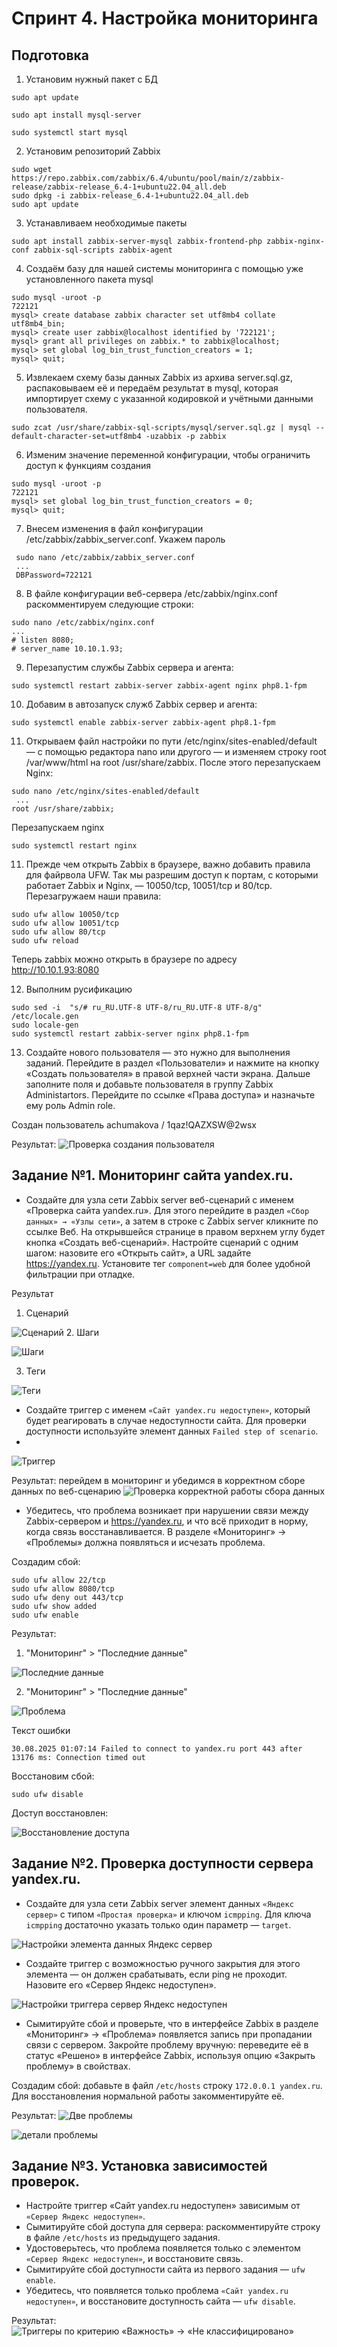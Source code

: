 # Спринт 4. Настройка мониторинга

## Подготовка
1. Установим нужный пакет с БД
```commandline
sudo apt update

sudo apt install mysql-server

sudo systemctl start mysql
```

2. Установим репозиторий Zabbix
```commandline
sudo wget https://repo.zabbix.com/zabbix/6.4/ubuntu/pool/main/z/zabbix-release/zabbix-release_6.4-1+ubuntu22.04_all.deb
sudo dpkg -i zabbix-release_6.4-1+ubuntu22.04_all.deb
sudo apt update
```

3. Устанавливаем необходимые пакеты

```commandline
sudo apt install zabbix-server-mysql zabbix-frontend-php zabbix-nginx-conf zabbix-sql-scripts zabbix-agent
```

4. Создаём базу для нашей системы мониторинга с помощью уже установленного пакета mysql
```commandline
sudo mysql -uroot -p
722121
mysql> create database zabbix character set utf8mb4 collate utf8mb4_bin;
mysql> create user zabbix@localhost identified by '722121';
mysql> grant all privileges on zabbix.* to zabbix@localhost;
mysql> set global log_bin_trust_function_creators = 1;
mysql> quit;
```
5. Извлекаем схему базы данных Zabbix из архива server.sql.gz, распаковываем её и передаём результат в mysql, которая импортирует схему с указанной кодировкой и учётными данными пользователя.

```commandline
sudo zcat /usr/share/zabbix-sql-scripts/mysql/server.sql.gz | mysql --default-character-set=utf8mb4 -uzabbix -p zabbix
```

6. Изменим значение переменной конфигурации, чтобы ограничить доступ к функциям создания

```commandline
sudo mysql -uroot -p
722121
mysql> set global log_bin_trust_function_creators = 0;
mysql> quit;
```

7. Внесем изменения в файл конфигурации /etc/zabbix/zabbix_server.conf. Укажем пароль

```commandline
 sudo nano /etc/zabbix/zabbix_server.conf
 ...
 DBPassword=722121
```

8. В файле конфигурации веб-сервера /etc/zabbix/nginx.conf раскомментируем следующие строки:

```commandline
sudo nano /etc/zabbix/nginx.conf
...
# listen 8080;
# server_name 10.10.1.93; 
```
9. Перезапустим службы Zabbix сервера и агента:

```commandline
sudo systemctl restart zabbix-server zabbix-agent nginx php8.1-fpm
```

10. Добавим в автозапуск служб Zabbix сервер и агента:

```commandline
sudo systemctl enable zabbix-server zabbix-agent php8.1-fpm
```
11. Открываем файл настройки по пути /etc/nginx/sites-enabled/default — с помощью редактора nano или другого — и изменяем строку root /var/www/html на root /usr/share/zabbix. После этого перезапускаем Nginx:

```commandline
sudo nano /etc/nginx/sites-enabled/default
 ...
root /usr/share/zabbix;
```

Перезапускаем nginx
```commandline
sudo systemctl restart nginx
```
11. Прежде чем открыть Zabbix в браузере, важно добавить правила для файрвола UFW. Так мы разрешим доступ к портам, с которыми работает Zabbix и Nginx, — 10050/tcp, 10051/tcp и 80/tcp. Перезагружаем наши правила:

```commandline
sudo ufw allow 10050/tcp
sudo ufw allow 10051/tcp
sudo ufw allow 80/tcp
sudo ufw reload
```
Теперь zabbix можно открыть в браузере по адресу http://10.10.1.93:8080

12. Выполним русификацию 

```commandline
sudo sed -i  "s/# ru_RU.UTF-8 UTF-8/ru_RU.UTF-8 UTF-8/g" /etc/locale.gen
sudo locale-gen
sudo systemctl restart zabbix-server nginx php8.1-fpm 
```

13. Создайте нового пользователя — это нужно для выполнения заданий. Перейдите в раздел «Пользователи» и нажмите на кнопку «Создать пользователя» в правой верхней части экрана. 
 Дальше заполните поля и добавьте пользователя в группу Zabbix Administartors. Перейдите по ссылке «Права доступа» и назначьте ему роль Admin role.

Создан пользователь achumakova / 1qaz!QAZXSW@2wsx

Результат:
![Проверка создания пользователя](images/img.png)

## Задание №1. Мониторинг сайта yandex.ru.

- Создайте для узла сети Zabbix server веб-сценарий с именем «Проверка сайта yandex.ru». 
Для этого перейдите в раздел `«Сбор данных» → «Узлы сети»`, а затем в строке с Zabbix server кликните по ссылке Веб.
На открывшейся странице в правом верхнем углу будет кнопка «Создать веб-сценарий».
Настройте сценарий с одним шагом: назовите его «Открыть сайт», а URL задайте https://yandex.ru. 
Установите тег `component=web` для более удобной фильтрации при отладке.

Результат
1. Сценарий

![Сценарий](images/img_2.png)
2. Шаги

![Шаги](images/img_3.png)

3. Теги

![Теги](images/img_4.png)

- Создайте триггер с именем `«Сайт yandex.ru недоступен»`, который будет реагировать в случае недоступности сайта.
Для проверки доступности используйте элемент данных `Failed step of scenario`.
- 
![Триггер](images/img_5.png)

Результат: перейдем в мониторинг и убедимся в корректном сборе данных по веб-сценарию
![Проверка корректной работы сбора данных](images/img_1.png)

- Убедитесь, что проблема возникает при нарушении связи между Zabbix-сервером и https://yandex.ru, 
и что всё приходит в норму, когда связь восстанавливается. 
В разделе «Мониторинг» → «Проблемы» должна появляться и исчезать проблема.

Создадим сбой:
```commandline
sudo ufw allow 22/tcp
sudo ufw allow 8080/tcp
sudo ufw deny out 443/tcp
sudo ufw show added
sudo ufw enable
```
Результат:

1. "Мониторинг" > "Последние данные"

![Последние данные](images/img_6.png)

2. "Мониторинг" > "Последние данные"

![Проблема](images/img_7.png)

Текст ошибки
```commandline
30.08.2025 01:07:14	Failed to connect to yandex.ru port 443 after 13176 ms: Connection timed out
```

Восстановим сбой:
```commandline
sudo ufw disable
```
Доступ восстановлен:

![Восстановление доступа](images/img_8.png)

## Задание №2. Проверка доступности сервера yandex.ru.
- Создайте для узла сети Zabbix server элемент данных `«Яндекс сервер»` с типом `«Простая проверка»` и ключом `icmpping`.
Для ключа `icmpping` достаточно указать только один параметр — `target`.

![Настройки элемента данных Яндекс сервер](images/img_9.png)

- Создайте триггер с возможностью ручного закрытия для этого элемента — он должен срабатывать, если ping не проходит. 
Назовите его «Сервер Яндекс недоступен».

![Настройки триггера сервер Яндекс недоступен](images/img_10.png)

- Сымитируйте сбой и проверьте, что в интерфейсе Zabbix в разделе «Мониторинг» → «Проблема» 
появляется запись при пропадании связи с сервером.
Закройте проблему вручную: переведите её в статус «Решено» в интерфейсе Zabbix, 
используя опцию «Закрыть проблему» в свойствах.

Создадим сбой: добавьте в файл `/etc/hosts` строку `172.0.0.1 yandex.ru`. 
Для восстановления нормальной работы закомментируйте её.

Результат:
![Две проблемы](images/img_11.png)

![детали проблемы](images/img_12.png)

## Задание №3. Установка зависимостей проверок.
- Настройте триггер «Сайт yandex.ru недоступен» зависимым от `«Сервер Яндекс недоступен»`.
- Сымитируйте сбой доступа для сервера: раскомментируйте строку в файле `/etc/hosts` из предыдущего задания.
- Удостоверьтесь, что проблема появляется только с элементом `«Сервер Яндекс недоступен»`, и восстановите связь.
- Сымитируйте сбой доступности сайта из первого задания — `ufw enable`.
- Убедитесь, что появляется только проблема `«Сайт yandex.ru недоступен»`, и восстановите доступность сайта — `ufw disable`.

Результат:
![Триггеры по критерию «Важность» → «Не классифицировано» ](images/img_13.png)